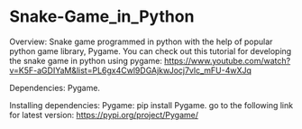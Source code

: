 # Snake-Game_in_Python

Overview:
Snake game programmed in python with the help of popular python game library, Pygame.
You can check out this tutorial for developing the snake game in python using pygame: https://www.youtube.com/watch?v=K5F-aGDIYaM&list=PL6gx4Cwl9DGAjkwJocj7vlc_mFU-4wXJq 

Dependencies:
Pygame.

Installing dependencies:
Pygame: pip install Pygame. go to the following link for latest version: https://pypi.org/project/Pygame/

